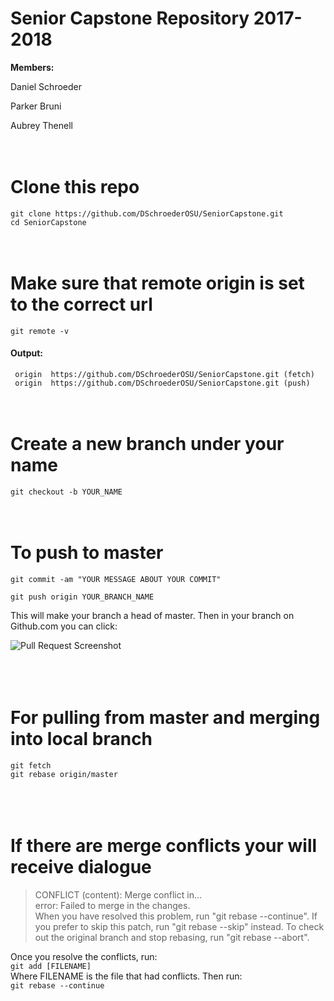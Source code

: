 # Senior Capstone Repository 2017-2018
**Members:**

Daniel Schroeder

Parker Bruni

Aubrey Thenell 
<br><br><br>

# Clone this repo
```git clone https://github.com/DSchroederOSU/SeniorCapstone.git```  
```cd SeniorCapstone```
<br><br><br>

# Make sure that remote origin is set to the correct url
```git remote -v```

#### Output:

``` origin	https://github.com/DSchroederOSU/SeniorCapstone.git (fetch)```  
``` origin	https://github.com/DSchroederOSU/SeniorCapstone.git (push)```
<br><br><br>


# Create a new branch under your name
```git checkout -b YOUR_NAME```
<br><br><br>


# To push to master
```git commit -am "YOUR MESSAGE ABOUT YOUR COMMIT"```

```git push origin YOUR_BRANCH_NAME```

This will make your branch a head of master. Then in your branch on Github.com you can click:

![Pull Request Screenshot](https://github.com/DSchroederOSU/SeniorCapstone/blob/master/Misc/Github_Pull_request.png)  
<br><br><br>

# For pulling from master and merging into local branch
```git fetch```  
```git rebase origin/master```  
<br><br><br>  


# If there are merge conflicts your will receive dialogue
>CONFLICT (content): Merge conflict in...</br> error: Failed to merge in the changes.</br>When you have resolved this problem, run "git rebase --continue".
If you prefer to skip this patch, run "git rebase --skip" instead.
To check out the original branch and stop rebasing, run "git rebase --abort".

Once you resolve the conflicts, run:  
```git add [FILENAME]```  
Where FILENAME is the file that had conflicts. Then run:  
```git rebase --continue```